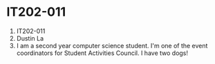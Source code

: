 # IT202-011
1. IT202-011
2. Dustin La
3. I am a second year computer science student. I'm one of the event coordinators for Student Activities Council. I have two dogs!
